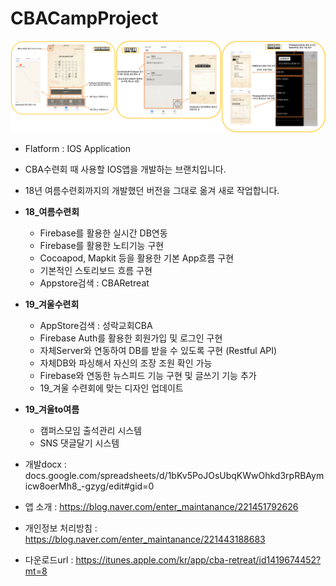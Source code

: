 # CBACampProject

![TitleImg](./AppInformationImage.png)
- Flatform : IOS Application
- CBA수련회 때 사용할 IOS앱을 개발하는 브랜치입니다.
- 18년 여름수련회까지의 개발했던 버전을 그대로 옮겨 새로 작업합니다.

- **18_여름수련회**
  * Firebase를 활용한 실시간 DB연동
  * Firebase를 활용한 노티기능 구현
  * Cocoapod, Mapkit 등을 활용한 기본 App흐름 구현
  * 기본적인 스토리보드 흐름 구현
  * Appstore검색 : CBARetreat
  
- **19_겨울수련회**
  * AppStore검색 : 성락교회CBA
  * Firebase Auth를 활용한 회원가입 및 로그인 구현
  * 자체Server와 연동하여 DB를 받을 수 있도록 구현 (Restful API)
  * 자체DB와 파싱해서 자신의 조장 조원 확인 가능
  * Firebase와 연동한 뉴스피드 기능 구현 및 글쓰기 기능 추가
  * 19_겨울 수련회에 맞는 디자인 업데이트
  
- **19_겨울to여름**
  * 캠퍼스모임 출석관리 시스템
  * SNS 댓글달기 시스템
  
- 개발docx : docs.google.com/spreadsheets/d/1bKv5PoJOsUbqKWwOhkd3rpRBAymicw8oerMh8_-gzyg/edit#gid=0
- 앱 소개 : https://blog.naver.com/enter_maintanance/221451792626
- 개인정보 처리방침 : https://blog.naver.com/enter_maintanance/221443188683
- 다운로드url : https://itunes.apple.com/kr/app/cba-retreat/id1419674452?mt=8
